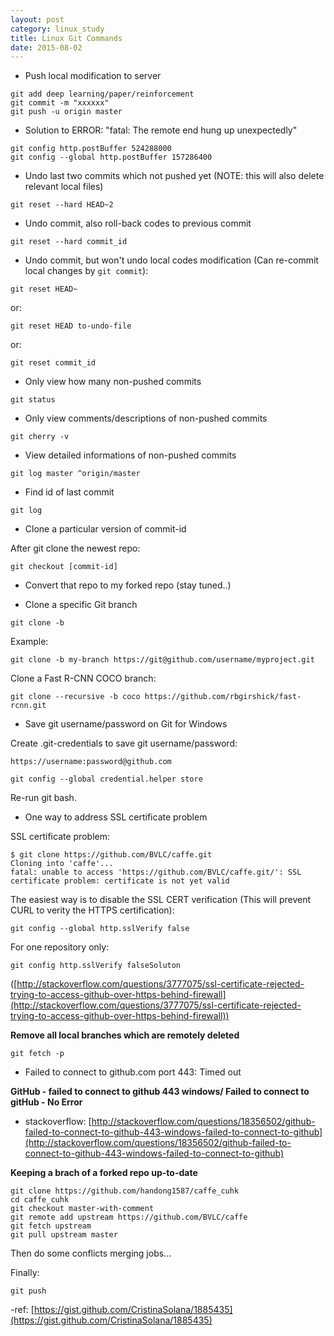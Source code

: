 ```yaml
---
layout: post
category: linux_study
title: Linux Git Commands
date: 2015-08-02
---
```


- Push local modification to server

```
git add deep learning/paper/reinforcement
git commit -m "xxxxxx"
git push -u origin master
```

- Solution to ERROR: "fatal: The remote end hung up unexpectedly"

```
git config http.postBuffer 524288000
git config --global http.postBuffer 157286400
```

- Undo last two commits which not pushed yet (NOTE: this will also delete relevant local files)

```
git reset --hard HEAD~2
```

- Undo commit, also roll-back codes to previous commit

```
git reset --hard commit_id
```

- Undo commit, but won't undo local codes modification (Can re-commit local changes by `git commit`):

```
git reset HEAD~
```

or:


```
git reset HEAD to-undo-file
```

or:

```
git reset commit_id
```

- Only view how many non-pushed commits

```
git status
```

- Only view comments/descriptions of non-pushed commits

```
git cherry -v
```

- View detailed informations of non-pushed commits

```
git log master ^origin/master
```

- Find id of last commit

```
git log
```

- Clone a particular version of commit-id

After git clone the newest repo:

```
git checkout [commit-id]
```

- Convert that repo to my forked repo (stay tuned..)

- Clone a specific Git branch

```
git clone -b
```

Example:

``` 
git clone -b my-branch https://git@github.com/username/myproject.git
```

Clone a Fast R-CNN COCO branch:

``` 
git clone --recursive -b coco https://github.com/rbgirshick/fast-rcnn.git
```

- Save git username/password on Git for Windows

Create .git-credentials to save git username/password:

```
https://username:password@github.com 
```

```
git config --global credential.helper store
```

Re-run git bash.

- One way to address SSL certificate problem

SSL certificate problem:

```
$ git clone https://github.com/BVLC/caffe.git
Cloning into 'caffe'...
fatal: unable to access 'https://github.com/BVLC/caffe.git/': SSL certificate problem: certificate is not yet valid
```

The easiest way is to disable the SSL CERT verification (This will prevent CURL to verity the HTTPS certification):

```
git config --global http.sslVerify false
```

For one repository only:

```
git config http.sslVerify falseSoluton
```

([http://stackoverflow.com/questions/3777075/ssl-certificate-rejected-trying-to-access-github-over-https-behind-firewall](http://stackoverflow.com/questions/3777075/ssl-certificate-rejected-trying-to-access-github-over-https-behind-firewall))

**Remove all local branches which are remotely deleted**

```
git fetch -p
```

- Failed to connect to github.com port 443: Timed out

**GitHub - failed to connect to github 443 windows/ Failed to connect to gitHub - No Error**

- stackoverflow: [http://stackoverflow.com/questions/18356502/github-failed-to-connect-to-github-443-windows-failed-to-connect-to-github](http://stackoverflow.com/questions/18356502/github-failed-to-connect-to-github-443-windows-failed-to-connect-to-github)

**Keeping a brach of a forked repo up-to-date**

```
git clone https://github.com/handong1587/caffe_cuhk
cd caffe_cuhk
git checkout master-with-comment
git remote add upstream https://github.com/BVLC/caffe
git fetch upstream
git pull upstream master
```

Then do some conflicts merging jobs...

Finally:

```
git push
```

-ref: [https://gist.github.com/CristinaSolana/1885435](https://gist.github.com/CristinaSolana/1885435)
